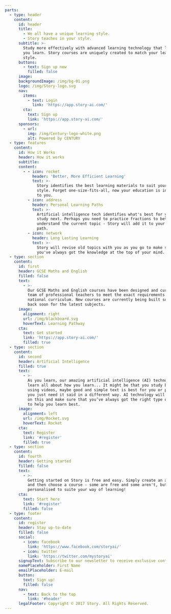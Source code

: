 ```yaml
---
parts:
  - type: header
    content:
      id: header
      title:
        - We all have a unique learning style.
        - Story teaches in your style.
      subtitle: >-
        Study more effectively with advanced learning technology that learns how
        you learn. Story courses are uniquely created to match your learning
        style.
      buttons:
        - text: Sign up now
          filled: false
      image:
      backgroundImage: /img/bg-01.png
      logo: /img/Story-logo.svg
      nav:
        items:
          - text: Login
            link: 'https://app.story-ai.com/'
        cta:
          text: Sign up
          link: 'https://app.story-ai.com/'
      sponsors:
        - url:
          img: /img/Century-logo-white.png
          alt: Powered by CENTURY
  - type: features
    content:
      id: How it Works
      header: How it works
      subtitle:
      content:
        - - icon: rocket
            header: 'Better, More Efficient Learning'
            text: >-
              Story identifies the best learning materials to suit your learning
              style. Forget one-size-fits-all, now your education is individual
              to you.
          - icon: address
            header: Personal Learning Paths
            text: >-
              Artificial intelligence tech identifies what's best for you to
              study next. Perhaps you need to practice fractions to better
              understand the current topic - Story will add it to your learning
              path.
          - icon: network
            header: Long Lasting Learning
            text: >-
              Story will revise old topics with you as you go to make sure that
              you've always got the knowledge at the top of your mind.
  - type: section
    content:
      id: first
      header: GCSE Maths and English
      filled: false
      text:
        - >-
          Our GCSE Maths and English courses have been designed and curated by a
          team of professional teachers to meet the exact requirements of the UK
          national curriculum. New courses are currently being built so check
          back soon for the latest subjects.
      image:
        alignment: right
        url: /img/blackboard.svg
        hoverText: Learning Pathway
      cta:
        text: Get started
        link: 'https://app.story-ai.com/'
        filled: true
  - type: section
    content:
      id: second
      header: Artificial Intelligence
      filled: true
      text:
        - >-
          As you learn, our amazing artificial intelligence (AI) technology will
          learn all about how you learn... It might be that you study better
          using videos, maybe good and simple text is best for you or perhaps
          you just need it said in a different way. AI technology will pick up
          on this and make sure that you’ve always got the right type of content
          to help you learn best.
      image:
        alignment: left
        url: /img/Rocket.svg
        hoverText: Rocket
      cta:
        text: Register
        link: '#register'
        filled: true
  - type: section
    content:
      id: fourth
      header: Getting started
      filled: false
      text:
        - >-
          Getting started on Story is free and easy. Simply create an account
          and then choose a course - some are free and some aren't, but all are
          personalised to suite your way of learning!
      cta:
        text: Start here
        link: '#register'
        filled: false
  - type: footer
    content:
      id: register
      header: Stay up-to-date
      filled: false
      social:
        - icon: facebook
          link: 'https://www.facebook.com/storyai/'
        - icon: twitter
          link: 'https://twitter.com/mystoryai'
      signupText: Subscribe to our newsletter to receive exclusive content.
      namePlaceholder: First Name
      emailPlaceholder: E-mail
      button:
        text: Sign up!
        filled: false
      nav:
        - text: Back to the top
          link: '#header'
      legalFooter: Copyright © 2017 Story. All Rights Reserved.
---
```



